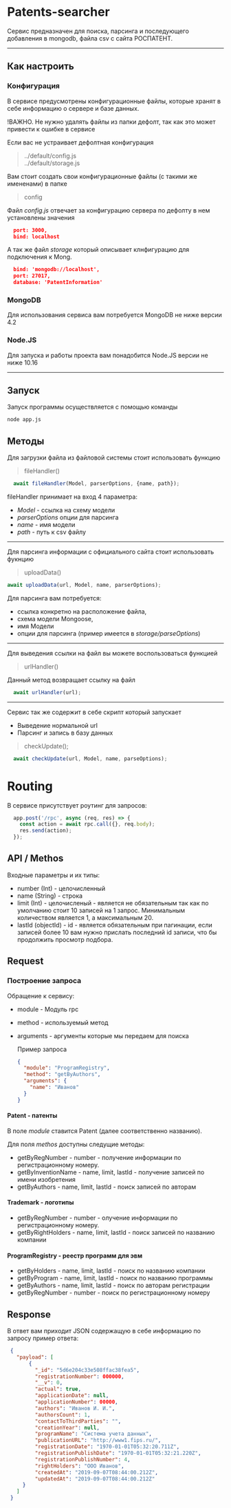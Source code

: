 # Patents-searcher
Сервис предназначен для поиска, парсинга и последующего добавления в mongodb, файла csv с сайта РОСПАТЕНТ.
<hr>

## Как настроить

### Конфигурация
В сервисе предусмотрены конфигурационные файлы, которые хранят в себе информацию о сервере и базе данных.

!ВАЖНО.
Не нужно удалять файлы из папки дефолт, так как это может привести к ошибке в сервисе

Если вас не устраивает дефолтная конфигурация
>../default/config.js <br> ../default/storage.js

Вам стоит создать свои конфигурационные файлы (с такими же имененами) в папке
>config

Файл *config.js* отвечает за конфигурацию сервера по дефолту в нем установлены значения

```json
  port: 3000,
  bind: localhost
```

А так же файл *storage* который описывает клнфигурацию для подключения к Mong.
```json
  bind: 'mongodb://localhost',
  port: 27017,
  database: 'PatentInformation'
```

### MongoDB
Для использования сервиса вам потребуется MongoDB не ниже версии 4.2

### Node.JS
Для запуска и работы проекта вам понадобится Node.JS версии не ниже 10.16


<hr>

## Запуск
Запуск программы осуществляется с помощью команды

```sh
node app.js
```
## Методы
Для загрузки файла из файловой системы стоит использовать функцию
> fileHandler()

```javascript
  await fileHandler(Model, parserOptions, {name, path});
```
fileHandler принимает на вход 4 параметра:
  - *Model* - ссылка на схему модели
  - *parserOptions* опции для парсинга
  - *name* - имя модели
  - *path* - путь к csv файлу

<hr>

Для парсинга информации с официального сайта стоит использовать фукнцию 

>uploadData()

```javascript
await uploadData(url, Model, name, parserOptions);
```

Для парсинга вам потребуется: 
- ссылка конкретно на расположение файла, 
- схема модели Mongoose, 
- имя Модели 
- опции для парсинга (пример имеется в *storage/parseOptions*)
<hr>

Для выведения ссылки на файл вы можете воспользоваться функцией
>urlHandler()

Данный метод возвращает ссылку на файл

```javascript
  await urlHandler(url);
```
<hr>

Сервис так же содержит в себе скрипт который запускает 
- Выведение нормальной url
- Парсинг и запись в базу данных

>checkUpdate();

```javascript
  await checkUpdate(url, Model, name, parseOptions);
```

# Routing

В сервисе присутствует роутинг для запросов:

```javascript
  app.post('/rpc', async (req, res) => {
    const action = await rpc.call({}, req.body);
    res.send(action);
  });
```

## API / Methos

Входные параметры и их типы:
- number (Int) - целочисленный
- name (String) - строка
- limit (Int) - целочисленый - является не обязательным так как по умолчанию стоит 10 записей на 1 запрос. Минимальным количеством является 1, а максимальным 20.
- lastId (objectId) - id - является обязательным при пагинации, если записей более 10 вам нужно прислать последний id записи, что бы продолжить просмотр подбора.

## Request

### Построение запроса

Обращение к сервису:

- module - Модуль rpc
- method - используемый метод
- arguments - аргументы которые мы передаем для поиска

  Пример запроса
  ```json
  {
    "module": "ProgramRegistry",
    "method": "getByAuthors",
    "arguments": { 
      "name": "Иванов"
    }
  }
  ```

#### Patent - патенты

В поле *module* ставится Patent (далее соответственно названию).

Для поля *methos* доступны следущие методы:
- getByRegNumber - number - получение информации по регистрационному номеру.
- getByInventionName - name, limit, lastId - получение записей по имени изобретения
- getByAuthors - name, limit, lastId - поиск записей по авторам

#### Trademark - логотипы

- getByRegNumber - number - олучение информации по регистрационному номеру.
- getByRightHolders - name, limit, lastId - поиск записей по названию компании

#### ProgramRegistry - реестр программ для эвм

 - getByHolders - name, limit, lastId - поиск по названию компании
 - getByProgram - name, limit, lastId - поиск по названию программы
 - getByAuthors - name, limit, lastId - поиск по авторам регистрации
 - getByRegNumber - number - поиск по регистрационному номеру

 ## Response

 В ответ вам приходит JSON содержащую в себе информацию по запросу 
 пример ответа:
 ```json
  {
    "payload": [
        {
          "_id": "5d6e204c33e508ffac38fea5",
          "registrationNumber": 000000,
          "__v": 0,
          "actual": true,
          "applicationDate": null,
          "applicationNumber": 00000,
          "authors": "Иванов И. И.",
          "authorsCount": 1,
          "contactToThirdParties": "",
          "creationYear": null,
          "programName": "Система учета данных",
          "publicationURL": "http://www1.fips.ru/",
          "registrationDate": "1970-01-01T05:32:20.711Z",
          "registrationPublishDate": "1970-01-01T05:32:21.220Z",
          "registrationPublishNumber": 4,
          "rightHolders": "ООО Иванов",
          "createdAt": "2019-09-07T08:44:00.212Z",
          "updatedAt": "2019-09-07T08:44:00.212Z"
      }
    ]
  }
 ```
